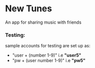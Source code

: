# New Tunes
An app for sharing music with friends
### Testing:
sample accounts for testing are set up as:
* "user + (number 1-9)" i.e **"user5"**
* "pw + (user number 1-9)" i.e **"pw5"**

